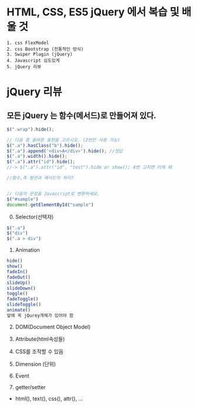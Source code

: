 # HTML, CSS, ES5 jQuery 에서 복습 및 배울 것
    1. css FlexModel
    2. css Bootstrap (전통적인 방식)
    3. Swiper Plugin (jQuery)
    4. Javascript 심도있게
    5. jQuery 리뷰

# jQuery 리뷰
## 모든 jQuery 는 함수(메서드)로 만들어져 있다.
```js
$(".wrap").hide();

// 다음 중 올바른 표현을 고르시오. (2번만 사용 가능)
$(".a").hasClass("b").hide();
$(".a").append('<div>A</div>').hide(); //정답
$(".a").width().hide();
$(".a").attr("id").hide();
//-> $(".a").attr("id", "test").hide or show(); 4번 고치면 이케 돼

//함수,즉 펑션과 메서드의 차이?


// 다음의 문장을 Javascript로 변환하세요.
$("#sample")
document.getElementById("sample")
```
0. Selector(선택자)
```js
$(".a")
$("div")
$(".a > div")
```
1. Animation
```js
hide()
show()
fadeIn()
fadeOut()
slideUp()
slideDown()
toggle()
fadeToggle()
slideToggle()
animate()
앞에 꼭 jQurey개체가 있어야 함
```
2. DOM(Document Object Model)

3. Attribute(html속성들)

4. CSS를 조작할 수 있음

5. Dimension (단위)

6. Event

7. getter/setter
  - html(), text(), css(), attr(), ...
